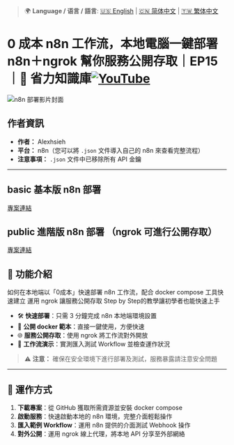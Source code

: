 > 🌍 **Language / 语言 / 語言**: [🇺🇸 English](./readme-en.md) | [🇨🇳 简体中文](./readme-cn.md) | [🇹🇼 繁体中文](./readme.md)

# 0 成本 n8n 工作流，本地電腦一鍵部署 n8n＋ngrok 幫你服務公開存取｜EP15｜🧠 省力知識庫[![YouTube](https://img.shields.io/badge/Watch%20on-YouTube-red?logo=youtube)](https://youtu.be/E_cqlz7VGgs)

![n8n 部署影片封面](https://github.com/qwedsazxc78/ai-automation-n8n/blob/main/n8n/15-deploy-n8n-in-local/cover.png?raw=true)

## 作者資訊

* **作者：** Alexhsieh
* **平台：** n8n（您可以將 `.json` 文件導入自己的 n8n 來查看完整流程）
* **注意事項：** `.json` 文件中已移除所有 API 金鑰

---

## basic 基本版 n8n 部署

[專案連結](https://github.com/qwedsazxc78/ai-automation-n8n/tree/main/local-ai/basic)

## public 進階版 n8n 部署 （ngrok 可進行公開存取）

[專案連結](https://github.com/qwedsazxc78/ai-automation-n8n/tree/main/local-ai/public)

## 📌 功能介紹

如何在本地端以「0成本」快速部署 n8n 工作流，配合 docker compose 工具快速建立
運用 ngrok 讓服務公開存取
Step by Step的教學讓初學者也能快速上手

* 🛠️ **快速部署**：只需 3 分鐘完成 n8n 本地端環境設置
* 🔧 **公開 docker 範本**：直接一鍵使用，方便快速
* 🌐 **服務公開存取**：使用 ngrok 將工作流對外開放
* 🔄 **工作流演示**：實測匯入測試 Workflow 並檢查運作狀況

> ⚠ **注意：** 確保在安全環境下進行部署及測試，服務暴露請注意安全問題

---

## 🔧 運作方式

1. **下載專案**：從 GitHub 獲取所需資源並安裝 docker compose
2. **啟動服務**：快速啟動本地的 n8n 環境，完整介面輕鬆操作
3. **匯入範例 Workflow**：運用 n8n 提供的介面測試 Webhook 操作
4. **對外公開**：運用 ngrok 線上代理，將本地 API 分享至外部網絡
